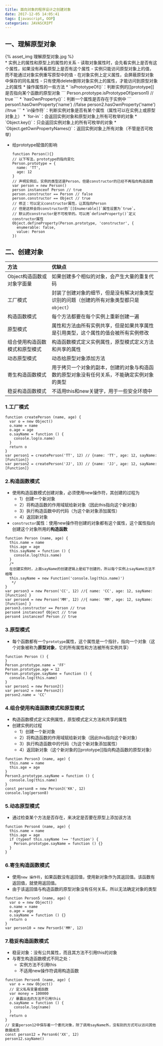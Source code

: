 ```yaml
---
title: 面向对象的程序设计之创建对象
date: 2017-12-05 14:05:41
tags: [javascript, OOP]
categories: JAVASCRIPT
---
```


## 一、理解原型对象
<div style="max-width:500px">
{% asset_img 理解原型对象.jpg %}
</div>
* 实例上的属性和原型上的属性的关系
  - 读取对象属性时，会先看实例上是否有这个属性，如果没有再看原型上是否有这个属性
  - 实例只能访问原型对象上的值，而不能通过对象实例重写原型中的值
  - 在对象实例上定义属性，会屏蔽原型对象中保存的同名属性
  - 只有使用delete删除对象实例上的属性，才能访问到原型对象上的属性
* 操作属性的一些方法
  * `isPrototypeOf()`：判断实例的[[prototype]]是否指向某个函数的原型对象
    ```
    Person.prototype.isPrototypeOf(person1) // true
    ```
  * `hasOwnProperty()`：判断一个属性是否存在于实例中
    ```
    person1.hasOwnProperty('name') //false
    person2.hasOwnProperty('name') //true
    ```
  * `in操作符`：判断实例对象是否有某个属性（属性可以在实例上或原型对象上）
  * `for-in`：会返回实例对象和原型对象上所有可枚举的对象
  * `Object.key()`：只会返回实例对象上的所有可枚举的对象
  * `Object.getOwnPropertyNames()`：返回实例对象上所有对象（不管是否可枚举）

* 给prototype赋值的影响
  ```
  function Person(){}
  // 以下写法，prototype的指向变化
  Person.prototype = {
    name: 'TT',
    age: 12
  }
  // 声明实例后，实例的类型还是Person，但是constructor的已经不再指向构造函数
  var person = new Person()
  person instanceof Person // true
  person.constructor == Person // false
  person.constructor == Object // true
  // 修正：可以定义constructor属性，让其指向Person
  // 但是这样会将constructor的`[[Enumerable]]`属性设置为`true`。
  // 默认的constructor是不可枚举的。可以用`defineProperty()`定义constructor属性
  Object.defineProperty(Person.prototype, 'constructor', {
    enumerable: false,
    value: Person
  })
  ```

## 二、创建对象
|方法|优缺点|
|:--|:----|
|Object构造函数或对象字面量|如果创建多个相似的对象，会产生大量的重复代码|
|工厂模式|封装了创建对象的细节，但是没有解决对象类型识别的问题（创建的所有对象类型都只是`object`）|
|构造函数模式|每个方法都要在每个实例上重新创建一遍|
|原型模式|属性和方法由所有实例共享，但是如果共享属性是引用类型，这个属性的值会被所有实例修改|
|组合使用构造函数模式和原型模式|构造函数模式定义实例属性，原型模式定义方法和共享的属性|
|动态原型模式|动态给原型对象添加方法|
|寄生构造函数模式|用于拷贝一个对象的副本，创建的对象与构造函数的原型对象没有任何关系，不能确定实例对象的类型|
|稳妥构造函数模式|不适用this和new关键字，用于一些安全环境中|

### 1.工厂模式
```
function createPerson (name, age) {
  var o = new Object()
  o.name = name
  o.age = age
  o.sayName = function () {
    console.log(o.name)
  }
  return o
}
var person1 = createPerson('TT', 12) // {name: 'TT', age: 12, sayName: [Function]}
var person2 = createPerson('JJ', 13) // {name: 'JJ', age: 12, sayName: [Function]}
```

### 2.构造函数模式
* 使用构造函数模式创建对象，必须使用new操作符，其创建的过程为
  - 1）创建一个新对象
  - 2）将构造函数的作用域赋给新对象（因此this指向这个新对象）
  - 3）执行构造函数中的代码（为这个新对象添加属性）
  - 4）返回新对象
* `constructor`属性：使用new操作符创建的对象都有这个属性，这个属性指向创建这个对象所用的**构造函数**
```
function Person (name, age) {
  this.name = name
  this.age = age
  this.sayName = function () {
    console.log(this.name)
  }
  /*
  在创建实例时，上面sayName的创建逻辑上是如下创建的，所以每个实例上sayName方法不相等
  this.sayName = new Function('console.log(this.name)')
   */
}
var person3 = new Person('CC', 12) //{ name: 'CC', age: 12, sayName: [Function] }
var person4 = new Person('MM', 12) //{ name: 'MM', age: 12, sayName: [Function] }
person3.constructor == Person // true
person4 instanceof Object // true
person4 instanceof Person // true
```

### 3.原型模式
* 每个函数都有一个`prototype`属性，这个属性是一个指针，指向一个对象（这个对象被称为**原型对象**，它的所有属性和方法被所有实例共享）
```
function Person () {
}
Person.prototype.name = 'FF'
Person.prototype.age = 12
Person.prototype.sayName = function () {
  console.log(this.name)
}
var person1 = new Person2()
var person2 = new Person2()
person2.name = 'CC'
```

### 4.组合使用构造函数模式和原型模式
* 构造函数模式定义实例属性，原型模式定义方法和共享的属性
* 创建实例的过程
  - 1）创建一个新对象
  - 2）将构造函数的作用域赋给新对象（因此this指向这个新对象）
  - 3）执行构造函数中的代码（为这个新对象添加属性）
  - 4）返回新对象（这个新对象的[[prototype]]指向构造函数的原型对象）
```
function Person3 (name, age) {
  this.name = name
  this.age = age
}
Person3.prototype.sayName = function () {
  console.log(this.name)
}
const person8 = new Person3('KK', 12)
console.log(person8)
```

### 5.动态原型模式
* 通过检查某个方法是否存在，来决定是否要在原型上添加该方法
```
function Person4 (name, age) {
  this.name = name
  this.age = age
  if (typeof this.sayName !== 'function') {
    Person.prototype.sayName = function () {}
  }
}
```

### 6.寄生构造函数模式
* 使用`new 操作符`，如果函数没有返回值，使用新对象作为其返回值。该函数有返回值，就使用返回值。
* 由于该返回值与构造函数的原型对象没有任何关系，所以无法确定对象的类型
```
function Person5 (name, age) {
  var o = new Object()
  o.name = name
  o.age = age
  o.sayName = function () {}
  return o
}
var person10 = new Person5('MM', 12)
```

### 7.稳妥构造函数模式
* 稳妥对象：没有公共属性，而且其方法不引用this的对象
* 与寄生构造函数模式不同之处：
  - 实例方法不引用this
  - 不适用new操作符调用构造函数
```
function Person6 (name, age) {
  var o = new Object()
  // 定义私有变量或函数
  var money = 100000
  // 暴露出去的方法不引用this
  o.sayName = function () {
    console.log(name)
  }
  return o
}
// 变量person12中保存着一个委托对象，除了调用sayName外，没有别的方式可以访问其他数据成员
const person12 = Person6('XX', 12)
person12.sayName()
```
